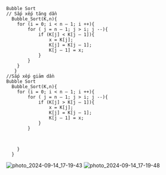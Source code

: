 ```
Bubble Sort
// Sắp xếp tăng dần
  Bubble_Sort(K,n){
  	for (i = 0; i < n – 1; i ++){
  		for ( j = n – 1; j > i; j --){
  			if (K[j] < K[j – 1]){
  				x = K[j];
  				K[j] = K[j – 1];
  				K[j – 1] = x;
  			}
  		}
  	}
   }
//Sắp xếp giảm dần
Bubble Sort
  Bubble_Sort(K,n){
  	for (i = 0; i < n – 1; i ++){
  		for ( j = n – 1; j > i; j --){
  			if (K[j] > K[j – 1]){
  				x = K[j];
  				K[j] = K[j – 1];
  				K[j – 1] = x;
  			}
  		}



  	}
  }
```

![photo_2024-09-14_17-19-43](https://hackmd.io/_uploads/HJFWQ9ETR.jpg)
![photo_2024-09-14_17-19-48](https://hackmd.io/_uploads/SJ7Mm946R.jpg)
